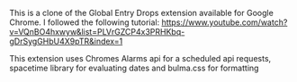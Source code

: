 This is a clone of the Global Entry Drops extension available for Google Chrome. 
I followed the following tutorial: https://www.youtube.com/watch?v=VQnBO4hxwyw&list=PLVrGZCP4x3PRHKbq-gDrSygGHbU4X9pTR&index=1

This extension uses Chromes Alarms api for a scheduled api requests, spacetime library for evaluating dates and bulma.css for formatting

